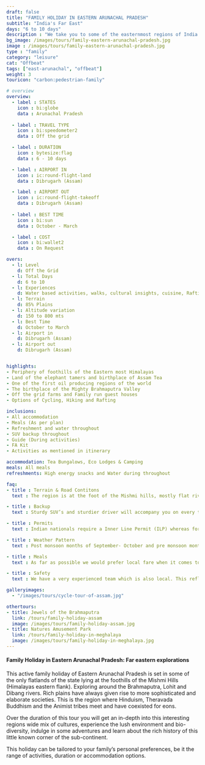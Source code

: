 ```yaml
---
draft: false
title: "FAMILY HOLIDAY IN EASTERN ARUNACHAL PRADESH"
subtitle: "India's Far East"
days: "6 to 10 days"
description : "We take you to some of the easternmost regions of India. Wildlife, Adventure, Culture and more."
bg_image: /images/tours/family-eastern-arunachal-pradesh.jpg
image : /images/tours/family-eastern-arunachal-pradesh.jpg
type : "family" 
category: "leisure"
cat: "Offbeat"
tags: ["east-arunachal", "offbeat"]
weight: 3
touricon: "carbon:pedestrian-family"

# overview
overview:
  - label : STATES
    icon : bi:globe
    data : Arunachal Pradesh
  
  - label : TRAVEL TYPE
    icon : bi:speedometer2
    data : Off the grid 

  - label : DURATION
    icon : bytesize:flag
    data : 6 - 10 days

  - label : AIRPORT IN
    icon : ic:round-flight-land
    data : Dibrugarh (Assam)

  - label : AIRPORT OUT
    icon : ic:round-flight-takeoff
    data : Dibrugarh (Assam)
    
  - label : BEST TIME
    icon : bi:sun
    data : October - March

  - label : COST
    icon : bi:wallet2
    data : On Request

overs:
  - l: Level 
    d: Off the Grid
  - l: Total Days 
    d: 6 to 10
  - l: Experiences 
    d: Water based activities, walks, cultural insights, cuisine, Rafting & cycling
  - l: Terrain 
    d: 85% Plains
  - l: Altitude variation 
    d: 150 to 800 mts
  - l: Best Time 
    d: October to March
  - l: Airport in 
    d: Dibrugarh (Assam)
  - l: Airport out 
    d: Dibrugarh (Assam)


highlights:
- Periphery of foothills of the Eastern most Himalayas
- Land of the elephant tamers and birthplace of Assam Tea
- One of the first oil producing regions of the world
- The birthplace of the Mighty Brahmaputra Valley
- Off the grid farms and Family run guest houses
- Options of Cycling, Hiking and Rafting

inclusions:
- All accommodation
- Meals (As per plan)
- Refreshment and water throughout
- SUV backup throughout
- Guide (During activities)
- FA Kit
- Activities as mentioned in itinerary

accommodation: Tea Bungalows, Eco Lodges & Camping
meals: All meals
refreshments: High energy snacks and Water during throughout

faq:
- title : Terrain & Road Contitons 
  text : The region is at the foot of the Mishmi hills, mostly flat river plains

- title : Backup 
  text : Sturdy SUV’s and sturdier driver will accompany you on every trip. the condition of roads do not allow for larger vehicles, however do our best to provide you the best in comfort in relation to the routes that we ply on. These vehicles are along right from your airport pick up to your drop back to the airport.

- title : Permits
  text : Indian nationals require a Inner Line Permit (ILP) whereas foreign nationals require Restricted Area Permits (RAP), both of which have a certain fees applicable.

- title : Weather Pattern
  text : Post monsoon months of September- October and pre monsoon months of March-April are very pleasant with blue skies and a fair days. Peak winters are from November to February with the mercury coming down below 18 C, in the evenings, however the days are still favourable for cycling.

- title : Meals
  text : As far as possible we would prefer local fare when it comes to meals, however we understand the need for comfort food when multiple days of intense exertion is required. Nutritious and palatable foot is always freshly cooked with fresh local ingredients. We provide potable packaged water which we carry in large 20lt cans so as keep plastic to the minimum. Reusable water bottles are provided at the onset of each journey.

- title : Safety 
  text : We have a very experienced team which is also local. This reflects in the overall safety of our tours. Rest assured your guides know where extra attention is required and when. All our routes are well known to us, we know where the nearest medical facilities are, we know whom to contact if in case of an emergency, we know all the alternate routes in case of road blockages. We have CASEVAC protocols in place to streamline the process in case of emergencies. You can rest easy knowing that in the outdoors in general and this region in particular you are in safe hands with us.

galleryimages:
  - "/images/tours/cycle-tour-of-assam.jpg"

othertours:
- title: Jewels of the Brahmaputra
  link: /tours/family-holiday-assam
  image: /images/tours/family-holiday-assam.jpg
- title: Natures Amusement Park 
  link: /tours/family-holiday-in-meghalaya
  image: /images/tours/family-holiday-in-meghalaya.jpg
---
```


#### Family Holiday in Eastern Arunachal Pradesh: Far eastern explorations

This active family holiday of Eastern Arunachal Pradesh is set in some of the only flatlands of the state lying at the foothills of the Mishmi Hills (Himalayas eastern flank). Exploring around the Brahmaputra, Lohit and Dibang rivers. Rich plains have always given rise to more sophisticated and elaborate societies. This is the region where Hinduism, Theravada Buddhism and the Animist tribes meet and have coexisted for eons.

Over the duration of this tour you will get an in-depth into this interesting regions wide mix of cultures, experience the lush environment and bio-diversity, indulge in some adventures and learn about the rich history of this little known corner of the sub-continent.

This  holiday can be tailored to your family’s personal preferences, be it the range of activities, duration or accommodation options.